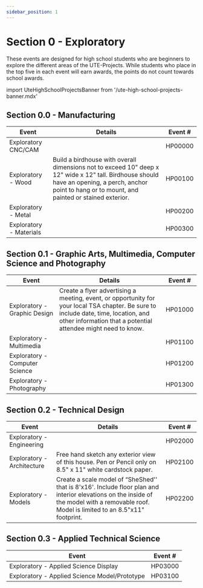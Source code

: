 ```yaml
---
sidebar_position: 1
---
```


# Section 0 - Exploratory

These events are designed for high school students who are beginners to explore the different areas of the UTE-Projects. While students who place in the top five in each event will earn awards, the points do not count towards school awards.

import UteHighSchoolProjectsBanner from '/ute-high-school-projects-banner.mdx'

<UteHighSchoolProjectsBanner />

## Section 0.0 - Manufacturing

| Event                   | Details                                                                                                                                                                                               | Event # |
| ----------------------- | ----------------------------------------------------------------------------------------------------------------------------------------------------------------------------------------------------- | ------- |
| Exploratory CNC/CAM     |                                                                                                                                                                                                       | HP00000 |
| Exploratory - Wood      | Build a birdhouse with overall dimensions not to exceed 10" deep x 12" wide x 12" tall. Birdhouse should have an opening, a perch, anchor point to hang or to mount, and painted or stained exterior. | HP00100 |
| Exploratory - Metal     |                                                                                                                                                                                                       | HP00200 |
| Exploratory - Materials |                                                                                                                                                                                                       | HP00300 |

## Section 0.1 - Graphic Arts, Multimedia, Computer Science and Photography

| Event                          | Details                                                                                                                                                                                              | Event # |
| ------------------------------ | ---------------------------------------------------------------------------------------------------------------------------------------------------------------------------------------------------- | ------- |
| Exploratory - Graphic Design   | Create a flyer advertising a meeting, event, or opportunity for your local TSA chapter. Be sure to include date, time, location, and other information that a potential attendee might need to know. | HP01000 |
| Exploratory - Multimedia       |                                                                                                                                                                                                      | HP01100 |
| Exploratory - Computer Science |                                                                                                                                                                                                      | HP01200 |
| Exploratory - Photography      |                                                                                                                                                                                                      | HP01300 |

## Section 0.2 - Technical Design

| Event                      | Details                                                                                                                                                                                    | Event # |
| -------------------------- | ------------------------------------------------------------------------------------------------------------------------------------------------------------------------------------------ | ------- |
| Exploratory - Engineering  |                                                                                                                                                                                            | HP02000 |
| Exploratory - Architecture | Free hand sketch any exterior view of this house. Pen or Pencil only on 8.5" x 11" white cardstock paper.                                                                                  | HP02100 |
| Exploratory - Models       | Create a scale model of “SheShed'' that is 8'x16'. Include floor plan and interior elevations on the inside of the model with a removable roof. Model is limited to an 8.5"x11" footprint. | HP02200 |

## Section 0.3 - Applied Technical Science

| Event                                         | Event # |
| --------------------------------------------- | ------- |
| Exploratory - Applied Science Display         | HP03000 |
| Exploratory - Applied Science Model/Prototype | HP03100 |
